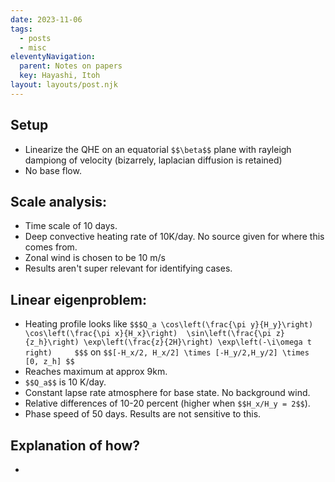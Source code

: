 ```yaml
---
date: 2023-11-06
tags:
  - posts
  - misc
eleventyNavigation:
  parent: Notes on papers
  key: Hayashi, Itoh
layout: layouts/post.njk
---
```


## Setup
* Linearize the QHE on an equatorial `$$\beta$$` plane with rayleigh dampiong of velocity (bizarrely, laplacian diffusion is retained)
* No base flow.


## Scale analysis:

* Time scale of 10 days. 
* Deep convective heating rate of 10K/day. No source given for where this comes from.
* Zonal wind is chosen to be 10 m/s
* Results aren't super relevant for identifying cases.


## Linear eigenproblem:
* Heating profile looks like  `$$$Q_a \cos\left(\frac{\pi y}{H_y}\right) \cos\left(\frac{\pi x}{H_x}\right)  \sin\left(\frac{\pi z}{z_h}\right) \exp\left(\frac{z}{2H}\right) \exp\left(-\i\omega t right)     $$$` on `$$[-H_x/2, H_x/2] \times [-H_y/2,H_y/2] \times [0, z_h] $$`
* Reaches maximum at approx 9km.
* `$$Q_a$$` is 10 K/day.
* Constant lapse rate atmosphere for base state. No background wind.
* Relative differences of 10-20 percent (higher when `$$H_x/H_y = 2$$`).
* Phase speed of 50 days. Results are not sensitive to this.
  
## Explanation of how?
* 